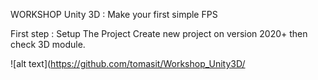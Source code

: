 WORKSHOP Unity 3D : Make your first simple FPS

First step : Setup The Project
Create new project on version 2020+ then check 3D module.

![alt text](https://github.com/tomasit/Workshop_Unity3D/
